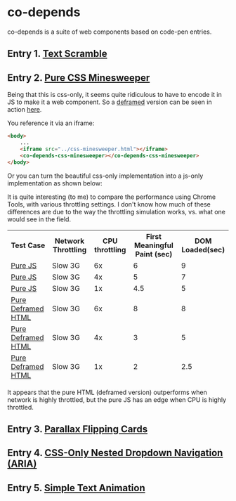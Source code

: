 # co-depends

co-depends is a suite of web components based on code-pen entries.

## Entry 1.  [Text Scramble](https://codepen.io/soulwire/pen/mErPAK)

<!--
```
<custom-element-demo>
  <template>
    <div class="body">
        <div class="container">
            <co-depends-text-scramble id="cdts" class="text"></co-depends-text-scramble>
        </div>

        <script>
            const phrases = [
                'Neo,',
                'sooner or later',
                'you\'re going to realize',
                'just as I did',
                'that there\'s a difference',
                'between knowing the path',
                'and walking the path'
            ];

            let counter = 0;
            cdts.addEventListener('text-setting-complete', e => {
                setTimeout(() => {
                    next();
                }, 800)
            });
            const next = () => {
                cdts.text = phrases[counter];
                counter = (counter + 1) % phrases.length;
            }

            next();
        </script>
        <style>
            @import 'https://fonts.googleapis.com/css?family=Roboto+Mono:100';
                html,  
                div.body {
                font-family: 'Roboto Mono', monospace;
                background: #212121;
                height: 100%;
                }
                .container {
                    height: 100%;
                    width: 100%;
                    justify-content: center;
                    align-items: center;
                    display: flex;
                }
                .text {
                    font-weight: 100;
                    font-size: 28px;
                    color: #fafafa;
                }
        .dud {
          color: #757575;
        }
                </style>
        <script type="module" src="https://cdn.jsdelivr.net/npm/co-depends@0.0.4/text-scramble/dist/text-scramble.iife.min.js?module"></script>
    </div>
    </template>
</custom-element-demo>
```
-->

## Entry 2.  [Pure CSS Minesweeper](https://codepen.io/bali_balo/pen/BLJONk)

Being that this is css-only, it seems quite ridiculous to have to encode it in JS to make it a web component.  So a [deframed](https://www.webcomponents.org/element/deframe) version can be seen in action [here](https://bahrus.github.io/co-depends/css-minesweeper/demo/dev.html).

You reference it via an iframe:

```html
<body>
    ...
    <iframe src="../css-minesweeper.html"></iframe>
    <co-depends-css-minesweeper></co-depends-css-minesweeper>
</body>
```

Or you can turn the beautiful css-only implementation into a js-only implementation as shown below:

<!--
```
<custom-element-demo>
  <template>
    <script type="module" src="https://cdn.jsdelivr.net/npm/co-depends@0.0.6/css-minesweeper/css-minesweeper.js"></script>
    <co-depends-css-minesweeper-js></co-depends-css-minesweeper-js>
   </template>
</custom-element-demo>
```
-->

It is quite interesting (to me) to compare the performance using Chrome Tools, with various throttling settings.  I don't know how much of these differences are due to the way the throttling simulation works, vs. what one would see in the field.

<table>
<thead>
<tr><th>Test Case</th><th>Network Throttling</th><th>CPU throttling</th><th>First Meaningful Paint (sec)</th><th>DOM Loaded(sec)</th></tr>
<tr><td><a href="https://bahrus.github.io/co-depends/css-minesweeper/demo/dev-js.html" target="_blank">Pure JS</a></td><td>Slow 3G</td><td>6x</td><td>6</td><td>9</td></tr>
<tr><td><a href="https://bahrus.github.io/co-depends/css-minesweeper/demo/dev-js.html" target="_blank">Pure JS</a></td><td>Slow 3G</td><td>4x</td><td>5</td><td>7</td></tr>
<tr><td><a href="https://bahrus.github.io/co-depends/css-minesweeper/demo/dev-js.html" target="_blank">Pure JS</a></td><td>Slow 3G</td><td>1x</td><td>4.5</td><td>5</td></tr>
<tr><td><a href="https://bahrus.github.io/co-depends/css-minesweeper/demo/dev.html" target="_blank">Pure Deframed HTML</a></td><td>Slow 3G</td><td>6x</td><td>8</td><td>8</td></tr>
<tr><td><a href="https://bahrus.github.io/co-depends/css-minesweeper/demo/dev.html" target="_blank">Pure Deframed HTML</a></td><td>Slow 3G</td><td>4x</td><td>3</td><td>5</td></tr>
<tr><td><a href="https://bahrus.github.io/co-depends/css-minesweeper/demo/dev.html" target="_blank">Pure Deframed HTML</a></td><td>Slow 3G</td><td>1x</td><td>2</td><td>2.5</td></tr>
</thead>
</table>

It appears that the pure HTML (deframed version) outperforms when network is highly throttled, but the pure JS has an edge when CPU is highly throttled.

## Entry 3.  [Parallax Flipping Cards](https://codepen.io/tyrellrummage/pen/wqGgLO)


<!--
```
<custom-element-demo>
  <template>
    <div>
        <div class="cols">
            <co-depends-parallax-flip-card id="first">
                <div slot="front">
                    <p>Diligord</p>
                    <span>Lorem ipsum</span>
                </div>
                <div slot="back">
                    <p>Alias cum repellat velit quae suscipit
                        c.</p>
                </div>
            </co-depends-parallax-flip-card>
            <co-depends-parallax-flip-card id="second">
                <div slot="front">
                    <p>Strizzes</p>
                    <span>Lorem ipsum</span>
                </div>
                <div slot="back">
                    <p>Alias cum repellat velit quae suscipit
                        c.</p>
                </div>
            </co-depends-parallax-flip-card>
            <co-depends-parallax-flip-card id="third">
                <div slot="front">
                    <p>Rocogged</p>
                    <span>Lorem ipsum</span>
                </div>
                <div slot="back">
                    <p>Alias cum repellat velit quae suscipit
                        c.</p>
                </div>
            </co-depends-parallax-flip-card>
            <co-depends-parallax-flip-card id="fourth">
                <div slot="front">
                    <p>Clossyo</p>
                    <span>Lorem ipsum</span>
                </div>
                <div slot="back">
                    <p>Alias cum repellat velit quae suscipit
                        c.</p>
                </div>
            </co-depends-parallax-flip-card>
        </div>
        <script type="module" src="../parallax-flip-card.js"></script>
        <style>
            #first {
                --front-background-image: url(https://unsplash.it/500/500/);
            }

            #second {
                --front-background-image: url(https://unsplash.it/511/511/);
            }

            #third {
                --front-background-image: url(https://unsplash.it/502/502/);
            }

            #fourth {
                --front-background-image: url(https://unsplash.it/503/503/);
            }

            .cols {
                display: -webkit-box;
                display: -ms-flexbox;
                display: flex;
                -ms-flex-wrap: wrap;
                flex-wrap: wrap;
                -webkit-box-pack: center;
                -ms-flex-pack: center;
                justify-content: center;
            }

            co-depends-parallax-flip-card {
                width: calc(25% - 2rem);
                margin: 1rem;
                cursor: pointer;
            }
        </style>
        <script type="module" src="https://cdn.jsdelivr.net/npm/co-depends@0.0.7/parallax-flip-card/parallax-flip-card.js"></script>
    </div>
  </template>
</custom-element-demo>
```
-->

## Entry 4. [CSS-Only Nested Dropdown Navigation (ARIA)](https://codepen.io/gabriellewee/pen/oWyObX)  

<!--
```
<custom-element-demo>
  <template>
    <div style="height:100%">
        <co-depends-nested-dropdown style="height:100%">
            <template slot="template">
                <input aria-controls='nav' aria-haspopup='true' aria-labelledby='menu' id='link-top' role='button' tabindex='1' type='checkbox'>
                <label class='down' for='link-top' id='menu' role='none' tabindex='-1'>Menu</label>
                <ul aria-labelledby='menu' id='nav' role='menu'>
                  <li role='none'>
                    <input aria-controls='nest' aria-haspopup='true' aria-labelledby='shop' id='link-shop' role='menuitem' tabindex='2' type='checkbox'>
                    <label class='right' for='link-shop' id='shop' role='none' tabindex='-1'>Shop</label>
                    <ul aria-labelledby='shop' id='nest' role='menu'>
                      <li role='none'>
                        <a role='menuitem' tabindex='3'>Tops</a>
                      </li>
                      <li role='none'>
                        <a role='menuitem' tabindex='3'>Bottoms</a>
                      </li>
                      <li role='none'>
                        <a role='menuitem' tabindex='3'>Shoes</a>
                      </li>
                      <li role='none'>
                        <a role='menuitem' tabindex='3'>Accessories</a>
                      </li>
                      <li role='none'>
                        <a role='menuitem' tabindex='3'>Sale</a>
                      </li>
                    </ul>
                  </li>
                  <li role='none'>
                    <a role='menuitem' tabindex='4'>Blog</a>
                  </li>
                  <li role='none'>
                    <a role='menuitem' tabindex='4'>About</a>
                  </li>
                  <li role='none'>
                    <a role='menuitem' tabindex='4'>Contact</a>
                  </li>
                </ul>
            </template>
        </co-depends-nested-dropdown>
        <script type="module" src="https://cdn.jsdelivr.net/npm/co-depends@0.0.18/nested-dropdown/dist/nested-dropdown.iife.js"></script>
    </div>
  </template>
</custom-element-demo>
```
-->

## Entry 5.  [Simple Text Animation](https://codepen.io/yemon/pen/pWoROm)

<!--
```
<custom-element-demo style="height:400px">
  <template>
          <co-depends-simple-text-animation-js>
            <span slot="top">Make</span>
            <span slot="middleTop">wOrK</span>
            <span slot="middleMiddle">lifeStyle</span>
            <span slot="middleBottom">Everything</span>
            <span slot="bottom">AweSoMe!</span>
        </co-depends-simple-text-animation-js>
        <script type="module" src="https://cdn.jsdelivr.net/npm/co-depends@0.0.13/simple-text-animation/simple-text-animation.js"></script>
  </template>
</custom-element-demo>
```
-->
